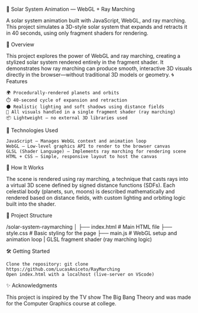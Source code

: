🌌 Solar System Animation — WebGL + Ray Marching

A solar system animation built with JavaScript, WebGL, and ray marching. This project simulates a 3D-style solar system that expands and retracts it in 40 seconds, using only fragment shaders for rendering.

🚀 Overview

This project explores the power of WebGL and ray marching, creating a stylized solar system rendered entirely in the fragment shader. It demonstrates how ray marching can produce smooth, interactive 3D visuals directly in the browser—without traditional 3D models or geometry.
🌀 Features

    🌍 Procedurally-rendered planets and orbits
    ⏱️ 40-second cycle of expansion and retraction
    🌑 Realistic lighting and soft shadows using distance fields
    🎨 All visuals handled in a single fragment shader (ray marching)
    📦 Lightweight — no external 3D libraries used

🧪 Technologies Used

    JavaScript — Manages WebGL context and animation loop
    WebGL — Low-level graphics API to render to the browser canvas
    GLSL (Shader Language) — Implements ray marching for rendering scene
    HTML + CSS — Simple, responsive layout to host the canvas

🎥 How It Works

The scene is rendered using ray marching, a technique that casts rays into a virtual 3D scene defined by signed distance functions (SDFs). Each celestial body (planets, sun, moons) is described mathematically and rendered based on distance fields, with custom lighting and orbiting logic built into the shader.

📂 Project Structure

/solar-system-raymarching
│
├── index.html          # Main HTML file
├── style.css           # Basic styling for the page
├── main.js             # WebGL setup and animation loop | GLSL fragment shader (ray marching logic)


🛠️ Getting Started

    Clone the repository: git clone https://github.com/LucasAniceto/RayMarching
    Open index.html with a localhost (live-server on VScode)
✨ Acknowledgments

This project is inspired by the TV show The Big Bang Theory and was made for the Computer Graphics course at college.


